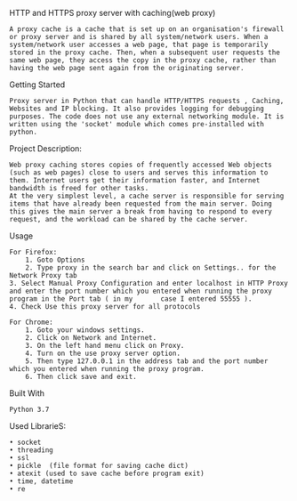 HTTP and HTTPS proxy server with caching(web proxy)


	A proxy cache is a cache that is set up on an organisation's firewall or proxy server and is shared by all system/network users. When a system/network user accesses a web page, that page is temporarily stored in the proxy cache. Then, when a subsequent user requests the same web page, they access the copy in the proxy cache, rather than having the web page sent again from the originating server.

Getting Started

	Proxy server in Python that can handle HTTP/HTTPS requests , Caching, Websites and IP blocking. It also provides logging for debugging purposes. The code does not use any external networking module. It is written using the 'socket' module which comes pre-installed with python.
	
Project Description: 

	Web proxy caching stores copies of frequently accessed Web objects (such as web pages) close to users and serves this information to them. Internet users get their information faster, and Internet bandwidth is freed for other tasks.
	At the very simplest level, a cache server is responsible for serving items that have already been requested from the main server. Doing this gives the main server a break from having to respond to every request, and the workload can be shared by the cache server.


Usage


	For Firefox:
    	1. Goto Options
    	2. Type proxy in the search bar and click on Settings.. for the Network Proxy tab
   	3. Select Manual Proxy Configuration and enter localhost in HTTP Proxy and enter the port number which you entered when running the proxy program in the Port tab ( in my 		case I entered 55555 ).
   	4. Check Use this proxy server for all protocols
	
	For Chrome:
    	1. Goto your windows settings.
    	2. Click on Network and Internet.
    	3. On the left hand menu click on Proxy.
    	4. Turn on the use proxy server option.
    	5. Then type 127.0.0.1 in the address tab and the port number which you entered when running the proxy program.
    	6. Then click save and exit.


Built With

	Python 3.7


Used LibrarieS:

    • socket
    • threading
    • ssl
    • pickle  (file format for saving cache dict)
    • atexit (used to save cache before program exit)
    • time, datetime
    • re
